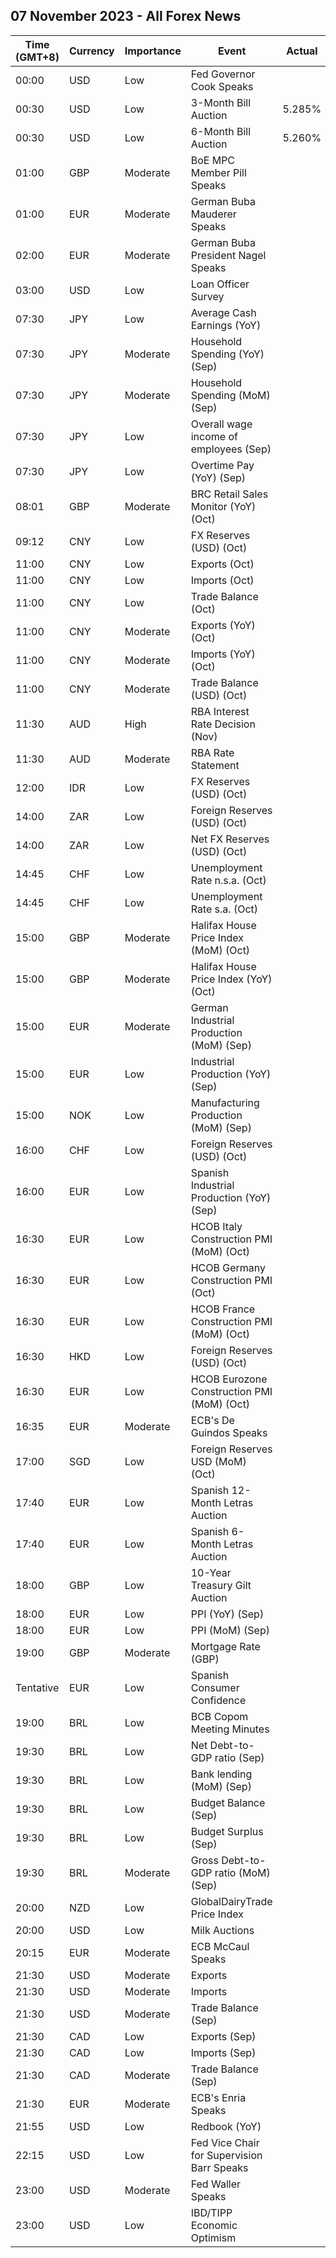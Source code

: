 ## 07 November 2023 - All Forex News

| Time (GMT+8) | Currency | Importance | Event | Actual | Forecast | Previous |
|------|----------|------------|-------|--------|----------|----------|
| 00:00 | USD | Low | Fed Governor Cook Speaks |  |  |  |
| 00:30 | USD | Low | 3-Month Bill Auction | 5.285% |  | 5.325% |
| 00:30 | USD | Low | 6-Month Bill Auction | 5.260% |  | 5.320% |
| 01:00 | GBP | Moderate | BoE MPC Member Pill Speaks |  |  |  |
| 01:00 | EUR | Moderate | German Buba Mauderer Speaks |  |  |  |
| 02:00 | EUR | Moderate | German Buba President Nagel Speaks |  |  |  |
| 03:00 | USD | Low | Loan Officer Survey |  |  |  |
| 07:30 | JPY | Low | Average Cash Earnings (YoY) |  | 1.0% | 1.1% |
| 07:30 | JPY | Moderate | Household Spending (YoY) (Sep) |  | -2.7% | -2.5% |
| 07:30 | JPY | Moderate | Household Spending (MoM) (Sep) |  | -0.4% | 3.9% |
| 07:30 | JPY | Low | Overall wage income of employees (Sep) |  |  | 0.8% |
| 07:30 | JPY | Low | Overtime Pay (YoY) (Sep) |  |  | 0.20% |
| 08:01 | GBP | Moderate | BRC Retail Sales Monitor (YoY) (Oct) |  | 2.4% | 2.8% |
| 09:12 | CNY | Low | FX Reserves (USD) (Oct) |  | 3.100T | 3.115T |
| 11:00 | CNY | Low | Exports (Oct) |  |  | -0.60M |
| 11:00 | CNY | Low | Imports (Oct) |  |  | -0.80M |
| 11:00 | CNY | Low | Trade Balance (Oct) |  | 572.00B | 558.74B |
| 11:00 | CNY | Moderate | Exports (YoY) (Oct) |  | -3.1% | -6.2% |
| 11:00 | CNY | Moderate | Imports (YoY) (Oct) |  | -5.4% | -6.2% |
| 11:00 | CNY | Moderate | Trade Balance (USD) (Oct) |  | 81.95B | 77.71B |
| 11:30 | AUD | High | RBA Interest Rate Decision (Nov) |  | 4.35% | 4.10% |
| 11:30 | AUD | Moderate | RBA Rate Statement |  |  |  |
| 12:00 | IDR | Low | FX Reserves (USD) (Oct) |  |  | 134.90B |
| 14:00 | ZAR | Low | Foreign Reserves (USD) (Oct) |  |  | 61.13B |
| 14:00 | ZAR | Low | Net FX Reserves (USD) (Oct) |  |  | 54.980B |
| 14:45 | CHF | Low | Unemployment Rate n.s.a. (Oct) |  |  | 2.0% |
| 14:45 | CHF | Low | Unemployment Rate s.a. (Oct) |  | 2.1% | 2.1% |
| 15:00 | GBP | Moderate | Halifax House Price Index (MoM) (Oct) |  | 0.2% | -0.4% |
| 15:00 | GBP | Moderate | Halifax House Price Index (YoY) (Oct) |  |  | -4.7% |
| 15:00 | EUR | Moderate | German Industrial Production (MoM) (Sep) |  | -0.1% | -0.2% |
| 15:00 | EUR | Low | Industrial Production (YoY) (Sep) |  |  | -1.75% |
| 15:00 | NOK | Low | Manufacturing Production (MoM) (Sep) |  |  | 1.5% |
| 16:00 | CHF | Low | Foreign Reserves (USD) (Oct) |  |  | 678.4B |
| 16:00 | EUR | Low | Spanish Industrial Production (YoY) (Sep) |  |  | -3.4% |
| 16:30 | EUR | Low | HCOB Italy Construction PMI (MoM) (Oct) |  |  | 49.8 |
| 16:30 | EUR | Low | HCOB Germany Construction PMI (Oct) |  |  | 39.3 |
| 16:30 | EUR | Low | HCOB France Construction PMI (MoM) (Oct) |  |  | 43.7 |
| 16:30 | HKD | Low | Foreign Reserves (USD) (Oct) |  |  | 415.70B |
| 16:30 | EUR | Low | HCOB Eurozone Construction PMI (MoM) (Oct) |  |  | 43.6 |
| 16:35 | EUR | Moderate | ECB's De Guindos Speaks |  |  |  |
| 17:00 | SGD | Low | Foreign Reserves USD (MoM) (Oct) |  |  | 337.4B |
| 17:40 | EUR | Low | Spanish 12-Month Letras Auction |  |  | 3.862% |
| 17:40 | EUR | Low | Spanish 6-Month Letras Auction |  |  | 3.823% |
| 18:00 | GBP | Low | 10-Year Treasury Gilt Auction |  |  | 4.444% |
| 18:00 | EUR | Low | PPI (YoY) (Sep) |  | -12.5% | -11.5% |
| 18:00 | EUR | Low | PPI (MoM) (Sep) |  | 0.6% | 0.6% |
| 19:00 | GBP | Moderate | Mortgage Rate (GBP) |  |  | 7.93% |
| Tentative | EUR | Low | Spanish Consumer Confidence |  |  | 77.2 |
| 19:00 | BRL | Low | BCB Copom Meeting Minutes |  |  |  |
| 19:30 | BRL | Low | Net Debt-to-GDP ratio (Sep) |  |  | 59.9% |
| 19:30 | BRL | Low | Bank lending (MoM) (Sep) |  |  | 1.1% |
| 19:30 | BRL | Low | Budget Balance (Sep) |  | -68.000B | -106.561B |
| 19:30 | BRL | Low | Budget Surplus (Sep) |  |  | -22.830B |
| 19:30 | BRL | Moderate | Gross Debt-to-GDP ratio (MoM) (Sep) |  | 74.6% | 74.4% |
| 20:00 | NZD | Low | GlobalDairyTrade Price Index |  |  | 4.3% |
| 20:00 | USD | Low | Milk Auctions |  |  | 3,202.0 |
| 20:15 | EUR | Moderate | ECB McCaul Speaks |  |  |  |
| 21:30 | USD | Moderate | Exports |  |  | 256.00B |
| 21:30 | USD | Moderate | Imports |  |  | 314.30B |
| 21:30 | USD | Moderate | Trade Balance (Sep) |  | -60.00B | -58.30B |
| 21:30 | CAD | Low | Exports (Sep) |  |  | 64.56B |
| 21:30 | CAD | Low | Imports (Sep) |  |  | 63.84B |
| 21:30 | CAD | Moderate | Trade Balance (Sep) |  | 1.00B | 0.72B |
| 21:30 | EUR | Moderate | ECB's Enria Speaks |  |  |  |
| 21:55 | USD | Low | Redbook (YoY) |  |  | 5.3% |
| 22:15 | USD | Low | Fed Vice Chair for Supervision Barr Speaks |  |  |  |
| 23:00 | USD | Moderate | Fed Waller Speaks |  |  |  |
| 23:00 | USD | Low | IBD/TIPP Economic Optimism |  | 40.2 | 36.3 |
